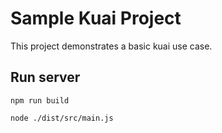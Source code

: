 # Sample Kuai Project

This project demonstrates a basic kuai use case.

## Run server

```
npm run build

node ./dist/src/main.js
```
